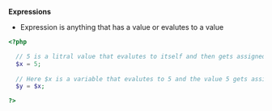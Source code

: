 **Expressions**

* Expression is anything that has a value or evalutes to a value


```php
<?php

  // 5 is a litral value that evalutes to itself and then gets assigned to $x
  $x = 5;
  
  // Here $x is a variable that evalutes to 5 and the value 5 gets assigned to $y
  $y = $x;

?>
```
